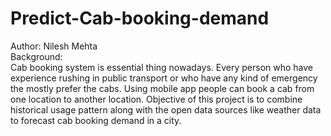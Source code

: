 # Predict-Cab-booking-demand
Author: Nilesh Mehta
<br>
Background:<br>
Cab booking system is essential thing nowadays. Every person who have experience rushing in public transport or who have any kind of emergency the mostly prefer the cabs. 
Using mobile app people can book a cab from one location to another location.
Objective of this project is to combine historical usage pattern along with the open data sources like weather data to forecast cab booking demand in a city.
